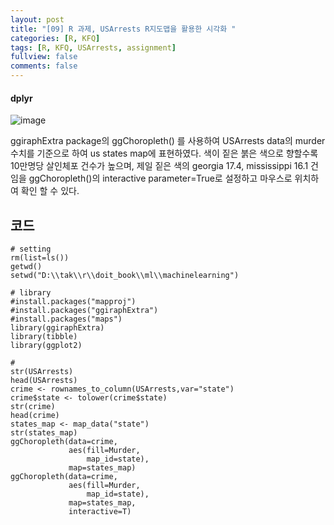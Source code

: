 ```yaml
---
layout: post
title: "[09] R 과제, USArrests R지도맵을 활용한 시각화 "
categories: [R, KFQ]
tags: [R, KFQ, USArrests, assignment]
fullview: false
comments: false
---
```


#### dplyr

![image](https://user-images.githubusercontent.com/84369912/126749744-ca631cda-2799-4eba-a4e9-90d36ee82e58.png)

ggiraphExtra package의 ggChoropleth() 를 사용하여 USArrests data의 murder 수치를 기준으로 하여 us states map에 표현하였다.
색이 짙은 붉은 색으로 향할수록 10만명당 살인체포 건수가 높으며,
제일 짙은 색의 georgia 17.4, mississippi 16.1 건임을 ggChoropleth()의 interactive parameter=True로 설정하고 마우스로 위치하여 확인 할 수 있다.

## 코드
```
# setting
rm(list=ls())
getwd()
setwd("D:\\tak\\r\\doit_book\\ml\\machinelearning")

# library
#install.packages("mapproj")
#install.packages("ggiraphExtra")
#install.packages("maps")
library(ggiraphExtra)
library(tibble)
library(ggplot2)

#
str(USArrests)
head(USArrests)
crime <- rownames_to_column(USArrests,var="state")
crime$state <- tolower(crime$state)
str(crime)
head(crime)
states_map <- map_data("state")
str(states_map)
ggChoropleth(data=crime,
             aes(fill=Murder,
                 map_id=state),
             map=states_map)
ggChoropleth(data=crime,
             aes(fill=Murder,
                 map_id=state),
             map=states_map,
             interactive=T)
```